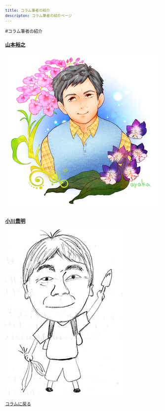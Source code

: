 ```yaml
---
title: コラム筆者の紹介
descripton: コラム筆者の紹介ページ
---
```

<link rel="stylesheet" href="assets/stylesheets/authors.css" />

#コラム筆者の紹介

<div class="authors clear-fix">
  <article class="authors-square">
    <h3 class="authors-square-title"><a href="columns/authors/yamamoto_hiroshi">山本裕之</a></h3>
    <img src="assets/images/author.png" alt="山本裕之">
  </article>
  <article class="authors-square">
    <h3 class="authors-square-title"><a href="columns/authors/ogawa_toyoaki">小川豊明</a></h3>
    <img src="assets/images/author_ogawa_toyoaki.jpg" alt="小川豊明">
  </article>
</div>

[コラムに戻る](/news/list?tag=Column)
